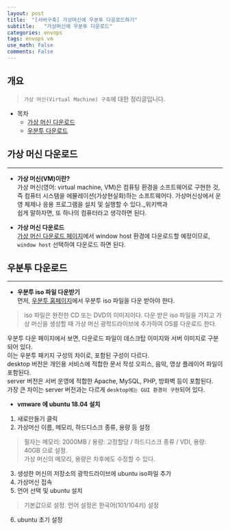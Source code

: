 ```yaml
---
layout: post
title:  "[서버구축] 가상머신에 우분투 다운로드하기"
subtitle:   "가상머신에 우분투 다운로드"
categories: envops
tags: envops vm
use_math: False
comments: False
---
```


## 개요
> `가상 머신(Virtual Machine) 구축`에 대한 정리글입니다.

- 목차
	- [가상 머신 다운로드](#가상-머신-다운로드) 
    - [우분투 다운로드](#우분투-다운로드)


## 가상 머신 다운로드
---

* __가상 머신(VM)이란?__  
가상 머신(영어: virtual machine, VM)은 컴퓨팅 환경을 소프트웨어로 구현한 것, 즉 컴퓨터 시스템을 에뮬레이션(가상현실화)하는 소프트웨어다. 가상머신상에서 운영 체제나 응용 프로그램을 설치 및 실행할 수 있다._위키백과  
쉽게 말하자면, 또 하나의 컴퓨터라고 생각하면 된다.


* __가상 머신 다운로드__  
[가상 머신 다운로드 페이지](https://www.virtualbox.org/wiki/Downloads "VM 다운로드 페이지 이동")에서 window host 환경에 다운로드할 예정이므로, `window host` 선택하여 다운로드 하면 된다.


## 우분투 다운로드
---

* __우분투 iso 파일 다운받기__  
먼저, [우분투 홈페이지](http://releases.ubuntu.com/bionic/ "우분투 다운로드 페이지 이동")에서 우분투 iso 파일을 다운 받아야 한다.
> iso 파일은 완전한 CD 또는 DVD의 이미지이다.
> 다운 받은 iso 파일을 가지고 가상 머신을 생성할 때 가상 머신 광학드라이브에 추가하여 OS를 다운로드 한다.

우분투 다운 페이지에서 보면, 다운로드 파일이 데스크탑 이미지와 서버 이미지로 구분되어 있다.  
이는 우분투 패키지 구성의 차이로, 포함된 구성이 다르다.  
desktop 버전은 개인용 서비스에 적합한 문서 작성 오피스, 음악, 영상 플레이어 파일이 포함된다.  
server 버전은 서버 운영에 적합한 Apache, MySQL, PHP, 방화벽 등이 포함된다.  
가장 큰 차이는 server 버전과는 다르게 `desktop에는 GUI 환경이 구현`되어 있다.  


* __vmware 에 ubuntu 18.04 설치__  
1. 새로만들기 클릭  
2. 가상머신 이름, 메모리, 하드디스크 종류, 용량 등 설정   
> 필자는 메모리: 2000MB / 용량: 고정할당 / 하드디스크 종류 / VDI, 용량: 40GB 으로 설정.  
> 가상 머신의 메모리, 용량은 차후에도 수정할 수 있다.  
3. 생성한 머신의 저장소의 광학드라이브에 ubuntu iso파일 추가  
4. 가상머신 접속  
5. 언어 선택 및 ubuntu 설치  
> 기본값으로 설정. 언어 설정은 한국어(101/104키) 설정  
6. ubuntu 초기 설정  